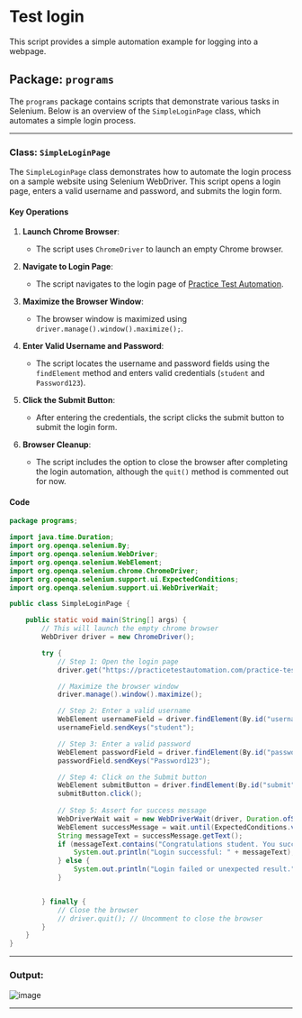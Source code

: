 # Test login

This script provides a simple automation example for logging into a webpage. 

## Package: `programs`

The `programs` package contains scripts that demonstrate various tasks in Selenium. Below is an overview of the `SimpleLoginPage` class, which automates a simple login process.

---

### Class: `SimpleLoginPage`

The `SimpleLoginPage` class demonstrates how to automate the login process on a sample website using Selenium WebDriver. This script opens a login page, enters a valid username and password, and submits the login form.

#### Key Operations

1. **Launch Chrome Browser**:
   - The script uses `ChromeDriver` to launch an empty Chrome browser.

2. **Navigate to Login Page**:
   - The script navigates to the login page of [Practice Test Automation](https://practicetestautomation.com/practice-test-login/).

3. **Maximize the Browser Window**:
   - The browser window is maximized using `driver.manage().window().maximize();`.

4. **Enter Valid Username and Password**:
   - The script locates the username and password fields using the `findElement` method and enters valid credentials (`student` and `Password123`).

5. **Click the Submit Button**:
   - After entering the credentials, the script clicks the submit button to submit the login form.

6. **Browser Cleanup**:
   - The script includes the option to close the browser after completing the login automation, although the `quit()` method is commented out for now.

#### Code

```java
package programs;

import java.time.Duration;
import org.openqa.selenium.By;
import org.openqa.selenium.WebDriver;
import org.openqa.selenium.WebElement;
import org.openqa.selenium.chrome.ChromeDriver;
import org.openqa.selenium.support.ui.ExpectedConditions;
import org.openqa.selenium.support.ui.WebDriverWait;

public class SimpleLoginPage {

    public static void main(String[] args) {
        // This will launch the empty chrome browser
        WebDriver driver = new ChromeDriver();

        try {
            // Step 1: Open the login page
            driver.get("https://practicetestautomation.com/practice-test-login/");

            // Maximize the browser window
            driver.manage().window().maximize();

            // Step 2: Enter a valid username
            WebElement usernameField = driver.findElement(By.id("username"));
            usernameField.sendKeys("student");

            // Step 3: Enter a valid password
            WebElement passwordField = driver.findElement(By.id("password"));
            passwordField.sendKeys("Password123");

            // Step 4: Click on the Submit button
            WebElement submitButton = driver.findElement(By.id("submit"));
            submitButton.click();
            
            // Step 5: Assert for success message
            WebDriverWait wait = new WebDriverWait(driver, Duration.ofSeconds(10));
            WebElement successMessage = wait.until(ExpectedConditions.visibilityOfElementLocated(By.cssSelector(".has-text-align-center")));
            String messageText = successMessage.getText();
            if (messageText.contains("Congratulations student. You successfully logged in!") || messageText.contains("Logged In Successfully")) {
                System.out.println("Login successful: " + messageText);
            } else {
                System.out.println("Login failed or unexpected result.");
            }


        } finally {
            // Close the browser
            // driver.quit(); // Uncomment to close the browser
        }
    }
}
```

---

 ### Output:
 
![image](https://github.com/user-attachments/assets/12987b98-4921-4e4f-9d13-98b2415519c6)

 ---
